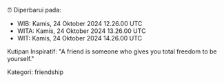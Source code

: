⏰ Diperbarui pada:
- WIB: Kamis, 24 Oktober 2024 12.26.00 UTC
- WITA: Kamis, 24 Oktober 2024 13.26.00 UTC
- WIT: Kamis, 24 Oktober 2024 14.26.00 UTC

Kutipan Inspiratif:
"A friend is someone who gives you total freedom to be yourself."


Kategori: friendship

